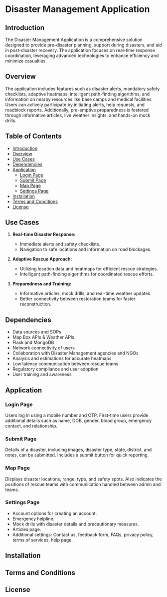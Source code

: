 # Disaster Management Application

## Introduction

The Disaster Management Application is a comprehensive solution designed to provide pre-disaster planning, support during disasters, and aid in post-disaster recovery. The application focuses on real-time response coordination, leveraging advanced technologies to enhance efficiency and minimize casualties.

## Overview

The application includes features such as disaster alerts, mandatory safety checklists, adaptive heatmaps, intelligent path-finding algorithms, and information on nearby resources like base camps and medical facilities. Users can actively participate by initiating alerts, help requests, and roadblock reports. Additionally, pre-emptive preparedness is fostered through informative articles, live weather insights, and hands-on mock drills.

## Table of Contents

- [Introduction](#introduction)
- [Overview](#overview)
- [Use Cases](#use-cases)
- [Dependencies](#dependencies)
- [Application](#application)
  - [Login Page](#login-page)
  - [Submit Page](#submit-page)
  - [Map Page](#map-page)
  - [Settings Page](#settings-page)
- [Installation](#installation)
- [Terms and Conditions](#terms-and-conditions)
- [License](#license)

## Use Cases

1. **Real-time Disaster Response:**
   - Immediate alerts and safety checklists.
   - Navigation to safe locations and information on road blockages.

2. **Adaptive Rescue Approach:**
   - Utilizing location data and heatmaps for efficient rescue strategies.
   - Intelligent path-finding algorithms for coordinated rescue efforts.

3. **Preparedness and Training:**
   - Informative articles, mock drills, and real-time weather updates.
   - Better connectivity between restoration teams for faster reconstruction.

## Dependencies

- Data sources and SOPs
- Map Box APIs & Weather APIs
- Flask and MongoDB
- Network connectivity of users
- Collaboration with Disaster Management agencies and NGOs
- Analysis and estimations for accurate heatmaps
- Low latency communication between rescue teams
- Regulatory compliance and user adoption
- User training and awareness

## Application

### Login Page

Users log in using a mobile number and OTP. First-time users provide additional details such as name, DOB, gender, blood group, emergency contact, and relationship.

### Submit Page

Details of a disaster, including images, disaster type, state, district, and notes, can be submitted. Includes a submit button for quick reporting.

### Map Page

Displays disaster locations, range, type, and safety spots. Also indicates the positions of rescue teams with communication handled between admin and teams.

### Settings Page

- Account options for creating an account.
- Emergency helpline.
- Mock drills with disaster details and precautionary measures.
- Articles page.
- Additional settings: Contact us, feedback form, FAQs, privacy policy, terms of services, help page.

## Installation

<!-- To be completed -->

## Terms and Conditions

<!-- To be completed -->

## License

<!-- To be completed -->
